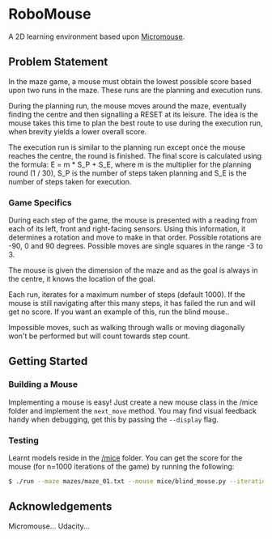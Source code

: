 # RoboMouse

A 2D learning environment based upon [Micromouse](https://en.wikipedia.org/wiki/Micromouse).

## Problem Statement

In the maze game, a mouse must obtain the lowest possible score based upon two runs in the maze. These runs are the
planning and execution runs. 

During the planning run, the mouse moves around the maze, eventually finding the centre and then signalling a RESET at
its leisure. The idea is the mouse takes this time to plan the best route to use during the execution run, when brevity
yields a lower overall score.

The execution run is similar to the planning run except once the mouse reaches the centre, the round is finished. The
final score is calculated using the formula: E = m * S_P + S_E, where m is the multiplier for the planning round (1 /
30), S_P is the number of steps taken planning and S_E is the number of steps taken for execution. 

### Game Specifics

During each step of the game, the mouse is presented with a reading from each of its left, front and right-facing
sensors. Using this information, it determines a rotation and move to make in that order. Possible rotations are -90, 0
and 90 degrees. Possible moves are single squares in the range -3 to 3.

The mouse is given the dimension of the maze and as the goal is always in the centre, it knows the location of the goal.

Each run, iterates for a maximum number of steps (default 1000). If the mouse is still navigating after this many steps, it
has failed the run and will get no score. If you want an example of this, run the blind mouse..

Impossible moves, such as walking through walls or moving diagonally won't be performed but will count towards step
count.

## Getting Started

### Building a Mouse

Implementing a mouse is easy! Just create a new mouse class in the /mice folder and implement the `next_move` method.
You may find visual feedback handy when debugging, get this by passing the `--display` flag.

### Testing

Learnt models reside in the [/mice](/mice) folder. You can get the score for the mouse (for n=1000 iterations of the
game) by running the following:

```bash
$ ./run --maze mazes/maze_01.txt --mouse mice/blind_mouse.py --iterations 1000
```

## Acknowledgements

Micromouse...
Udacity...

